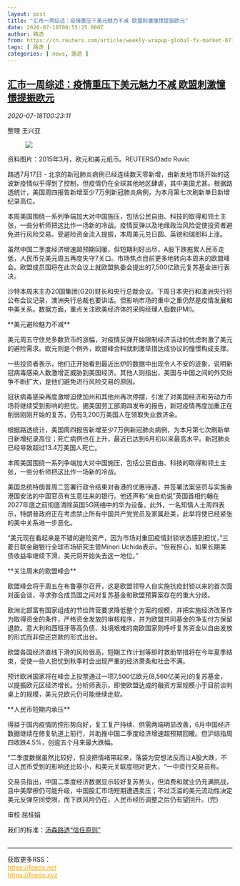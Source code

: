 ```yaml
---
layout: post
title: "汇市一周综述：疫情重压下美元魅力不减 欧盟刺激憧憬提振欧元"
date: 2020-07-18T00:55:25.000Z
author: 路透
from: https://cn.reuters.com/article/weekly-wrapup-global-fx-market-0717-idCNKCS24J00J
tags: [ 路透 ]
categories: [ news, 路透 ]
---
```

<!--1595033725000-->
[汇市一周综述：疫情重压下美元魅力不减 欧盟刺激憧憬提振欧元](https://cn.reuters.com/article/weekly-wrapup-global-fx-market-0717-idCNKCS24J00J)
------

<div>
<div><i>2020-07-18T00:23:11</i></div><div class="StandardArticleBody_body"><p>整理 王兴亚 </p><div class="PrimaryAsset_container"><div class="Image_container" tabindex="-1"><figure class="Image_zoom" style="padding-bottom:"><div class="LazyImage_container LazyImage_dark" style="background-image:none"><img src="//s2.reutersmedia.net/resources/r/?m=02&amp;d=20200718&amp;t=2&amp;i=1526204925&amp;r=LYNXNPEG6H004&amp;w=600" aria-label="资料图片：2015年3月，欧元和美元纸币。REUTERS/Dado Ruvic"/><div class="LazyImage_image LazyImage_fallback" style="background-image:url(//s2.reutersmedia.net/resources/r/?m=02&amp;d=20200718&amp;t=2&amp;i=1526204925&amp;r=LYNXNPEG6H004&amp;w=600);background-position:center center;background-color:inherit"></div></div><div class="Image_expand-button" aria-label="Expand Image Slideshow" role="button" tabindex="0"></div></figure><figcaption><div class="Image_caption"><span>资料图片：2015年3月，欧元和美元纸币。REUTERS/Dado Ruvic</span></div></figcaption></div></div><p>路透7月17日 - 北京的新冠肺炎病例已经连续数天零新增，由新发地市场开始的这波新疫情似乎得到了控制，但疫情仍在全球其他地区肆虐，其中美国尤甚。根据路透统计，美国周四报告新增至少7万例新冠肺炎病例，为本月第七次刷新单日新增纪录高位。 </p><p>本周美国围绕一系列争端加大对中国施压，包括公民自由、科技的取得和领土主张，一些分析师把这比作一场新的冷战。疫情反弹以及地缘政治风险促使投资者避免进行风险交易。受避险资金流入提振，本周美元兑日圆、英镑和瑞郎料上涨。 </p><p>虽然中国二季度经济增速超预期回暖，但短期利好出尽，A股下跌拖累人民币走低，人民币兑美元周五再度失守7关口。市场焦点目前更多地转向本周末的欧盟峰会。欧盟成员国将在此次会议上就欧盟执委会提出的7,500亿欧元复苏基金进行表决。 </p><p>沙特本周末主办20国集团(G20)财长和央行总裁会议。下周日本央行和澳洲央行将公布会议记录，澳洲央行总裁也要讲话。但影响市场的重中之重仍然是疫情发展和中美关系。数据方面，重点关注欧美经济体的采购经理人指数(PMI)。       </p><p>**美元避险魅力不减** </p><p>美元周五守住兑多数货币的涨幅，对疫情反弹开始限制经济活动的忧虑刺激了美元的避险需求。欧元则是个例外，欧盟峰会料就刺激举措达成协议的憧憬构成支撑。 </p><p>一些投资者表示，他们正开始看到最近出炉的数据中出现令人不安的迹象，说明新冠病毒感染人数激增正威胁到美国经济。其他人则指出，美国与中国之间的外交纷争不断扩大，是他们避免进行风险交易的原因。 </p><p>冠状病毒感染再度激增迫使加州和其他州再次停摆，引发了对美国经济和劳动力市场将继续受到影响的担忧。据美国劳工部周四发布的报告，新冠疫情再度加重正在削弱刚刚开始的复苏，仍有3,200万美国人在领取失业救济金。 </p><p>根据路透统计，美国周四报告新增至少7万例新冠肺炎病例，为本月第七次刷新单日新增纪录高位；死亡病例也在上升，最近已达到6月初以来最高水平。新冠肺炎已经导致超过13.4万美国人死亡。 </p><p>本周美国围绕一系列争端加大对中国施压，包括公民自由、科技的取得和领土主张，一些分析师把这比作一场新的冷战。 </p><p>美国总统特朗普周二签署行政令结束对香港的优惠待遇，并签署法案惩罚与实施香港国安法的中国官员有生意往来的银行。他还声称“亲自劝说”英国首相约翰在2027年底之前彻底清除英国5G网络中的华为设备。此外，一名知情人士周四表示，特朗普政府正在考虑禁止所有中国共产党党员及家属赴美，此举将使已经紧张的美中关系进一步恶化。 </p><p>“美元现在看起来是不错的避险资产，因为市场对重回疫情封锁状态感到担忧，”三菱日联金融银行全球市场研究主管Minori Uchida表示。“但我担心，如果长期美债收益率继续下滑，美元将开始失去这一地位。” </p><p>**关注周末的欧盟峰会** </p><p>欧盟峰会将于周五在布鲁塞尔召开，这是欧盟领导人自实施抗疫封锁以来的首次面对面会谈，寻求弥合成员国之间对复苏基金和欧盟预算案存在的重大分歧。 </p><p>欧洲北部富有国家组成的节俭阵营要求降低整个方案的规模，并把实施经济改革作为取得资金的条件，严格资金发放的审核程序，并为欧盟共同基金的净支付方保留退款。意大利和西班牙等高负债、处境艰难的南欧国家则呼吁复苏资金以自由发放的形式而非偿还贷款的形式出台。 </p><p>欧盟各国经济直线下滑的风险很高，短期工作计划等即时救助举措将在今年夏季结束，促使一些人担忧到秋季时会出现严重的经济萧条和社会不满。 </p><p>预计欧洲国家将在峰会上投票通过一项7,500亿欧元(8,560亿美元)的复苏基金，以提振欧元区经济增长。分析师表示，即使欧盟达成的融资方案规模小于目前谈判桌上的规模，美元兑欧元仍可能继续走软。 </p><p>**人民币短期内承压**  </p><p>得益于国内疫情防控形势向好，复工复产持续、供需两端明显改善，6月中国经济数据继续在修复轨道上前行，并助推中国二季度经济增速超预期回暖。但沪综指周四收跌4.5%，创逾五个月来最大跌幅。 </p><p>“二季度数据虽然比较好，但没把情绪带起来，落袋为安想法反而让A股大跌，不过人民币受到的影响还比较小，和美元关联度相对更大，“一中资行交易员称。 </p><p>交易员指出，中国二季度经济数据显示较好复苏势头，但消费和就业仍充满挑战，且中美摩擦仍可能升级，中国股汇市场短期遭遇卖压；不过泛滥的美元流动性决定美元反弹空间受限，而下跌风险仍在，人民币经历调整之后仍有望回升。(完) </p><div class="Attribution_container"><div class="Attribution_attribution"><p class="Attribution_content">审校 屈桂娟 </p></div></div><div class="StandardArticleBody_trustBadgeContainer"><span class="StandardArticleBody_trustBadgeTitle">我们的标准：</span><span class="trustBadgeUrl"><a href="https://www.thomsonreuters.cn/content/dam/openweb/documents/pdf/china/brochures/about-us-1.pdf">汤森路透“信任原则”</a></span></div></div><br><hr><div>获取更多RSS：<br><a href="https://feedx.net" style="color:orange" target="_blank">https://feedx.net</a> <br><a href="https://feedx.xyz" style="color:orange" target="_blank">https://feedx.xyz</a><br></div>
</div>
